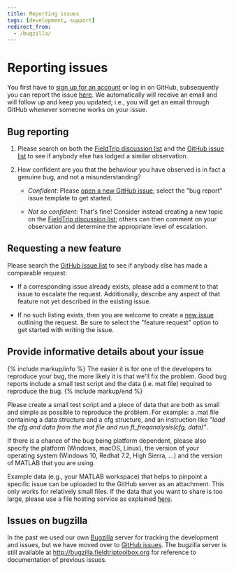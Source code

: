 ```yaml
---
title: Reporting issues
tags: [development, support]
redirect_from:
  - /bugzilla/
---
```


# Reporting issues

You first have to [sign up for an account](https://github.com/join) or log in on GitHub, subsequently you can report the issue [here](https://github.com/fieldtrip/fieldtrip/issues). We automatically will receive an email and will follow up and keep you updated; i.e., you will get an email through GitHub whenever someone works on your issue.

## Bug reporting

1. Please search on both the [FieldTrip discussion list](/discussion_list)
   and the [GitHub issue list](https://github.com/fieldtrip/fieldtrip/issues)
   to see if anybody else has lodged a similar observation.

2. How confident are you that the behaviour you have observed is in fact a
   genuine bug, and not a misunderstanding?

   -  *Confident*: Please [open a new GitHub issue](https://github.com/fieldtrip/fieldtrip/issues/new/choose);
      select the "bug report" issue template to get started.

   -  *Not so confident*: That's fine! Consider instead creating a new topic
      on the [FieldTrip discussion list](/discussion_list);
      others can then comment on your observation and determine the
      appropriate level of escalation.

## Requesting a new feature

Please search the [GitHub issue list](https://github.com/fieldtrip/fieldtrip/issues)
to see if anybody else has made a comparable request:

   -  If a corresponding issue already exists, please add a comment to that
      issue to escalate the request. Additionally, describe any
      aspect of that feature not yet described in the existing issue.

   -  If no such listing exists, then you are welcome to create a [new
      issue](https://github.com/fieldtrip/fieldtrip/issues/new) outlining the
      request. Be sure to select the "feature request" option to get started
      with writing the issue.

## Provide informative details about your issue

{% include markup/info %}
The easier it is for one of the developers to reproduce your bug, the more likely it is that we'll fix the problem. Good bug reports include a small test script and the data (i.e. mat file) required to reproduce the bug.
{% include markup/end %}

Please create a small test script and a piece of data that are both as small and simple as possible to reproduce the problem. For example: a .mat file containing a data structure and a cfg structure, and an instruction like _"load the cfg and data from the mat file and run ft_freqanalysis(cfg, data)"_.

If there is a chance of the bug being platform dependent, please also specify the platform (Windows, macOS, Linux), the version of your operating system (Windows 10, Redhat 7.2, High Sierra, ...) and the version of MATLAB that you are using.

Example data (e.g., your MATLAB workspace) that helps to pinpoint a specific issue can be uploaded to the GitHub server as an attachment. This only works for relatively small files. If the data that you want to share is too large, please use a file hosting service as explained [here](/faq/how_should_i_send_example_data_to_the_developers).

## Issues on bugzilla

In the past we used our own [Bugzilla](http://bugzilla.fieldtriptoolbox.org) server for tracking the development and issues, but we have moved over to [GitHub issues](http://github.com/fieldtrip/fieldtrip/issues). The bugzilla server is still available at <http://bugzilla.fieldtriptoolbox.org> for reference to documentation of previous issues.
